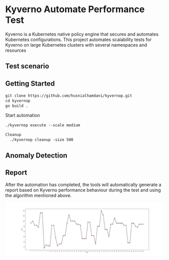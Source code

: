 # Kyverno Automate Performance Test

Kyverno is a Kubernetes native policy engine that secures and automates Kubernetes configurations. 
This project automates scalability tests for Kyverno on large Kubernetes clusters with several namespaces and resources


## Test scenario



## Getting Started

```
git clone https://github.com/husnialhamdani/kyvernop.git
cd kyvernop
go build .
```
  
Start automation
```
./kyvernop execute --scale medium
``` 

```
Cleanup
  ./kyvernop cleanup -size 500
```

## Anomaly Detection



## Report

After the automation has completed, the tools will automatically generate a report based on Kyverno performance behaviour during the test and using the algorithm mentioned above.

![alt text](https://github.com/husnialhamdani/kyvernop/blob/main/report.png?raw=true)
